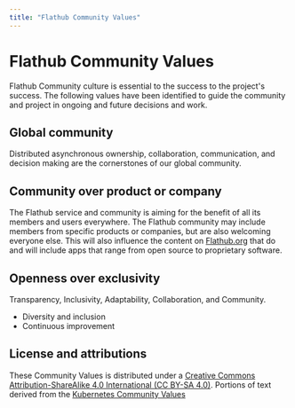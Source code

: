 ```yaml
---
title: "Flathub Community Values"
---
```


# Flathub Community Values

Flathub Community culture is essential to the success to the project's success. The following values have been identified to guide the community and project in ongoing and future decisions and work.

## Global community
Distributed asynchronous ownership, collaboration, communication, and decision making are the cornerstones of our global community.

## Community over product or company
The Flathub service and community is aiming for the benefit of all its members and users everywhere. The Flathub community may include members from specific products or companies, but are also welcoming everyone else. This will also influence the content on [Flathub.org](https://flathub.org/) that do and will include apps that range from open source to proprietary software.


## Openness over exclusivity
Transparency, Inclusivity, Adaptability, Collaboration, and Community.

- Diversity and inclusion
- Continuous improvement






## License and attributions
These Community Values is distributed under a [Creative Commons Attribution-ShareAlike 4.0 International (CC BY-SA 4.0)](https://creativecommons.org/licenses/by-sa/4.0/).
Portions of text derived from the [Kubernetes Community Values](https://github.com/kubernetes/community/blob/master/values.md)
